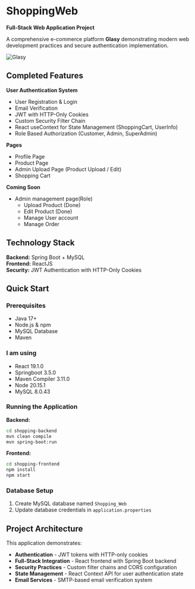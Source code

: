 # ShoppingWeb

**Full-Stack Web Application Project**

A comprehensive e-commerce platform **Glasy** demonstrating modern web development practices and secure authentication implementation.

![Glasy](https://github.com/user-attachments/assets/ac85b900-ec77-485a-8a2a-720c6b83de40)

## Completed Features

 **User Authentication System**
- User Registration & Login
- Email Verification
- JWT with HTTP-Only Cookies
- Custom Security Filter Chain
- React useContext for State Management (ShoppingCart, UserInfo)
- Role Based Authorization (Customer, Admin, SuperAdmin)


**Pages**
- Profile Page
- Product Page
- Admin Upload Page (Product Upload / Edit)
- Shopping Cart

**Coming Soon**
 - Admin management page(Role)
    - Upload Product (Done)
    - Edit Product (Done)
    - Manage User account
    - Manage Order

## Technology Stack

**Backend:** Spring Boot + MySQL  
**Frontend:** ReactJS  
**Security:** JWT Authentication with HTTP-Only Cookies

## Quick Start

### Prerequisites
- Java 17+
- Node.js & npm
- MySQL Database
- Maven

### I am using
- React 19.1.0
- Springboot 3.5.0
- Maven Compiler 3.11.0
- Node 20.15.1
- MySQL 8.0.43

### Running the Application

**Backend:**
```bash
cd shopping-backend
mvn clean compile
mvn spring-boot:run
```

**Frontend:**
```bash
cd shopping-frontend
npm install
npm start
```

### Database Setup
1. Create MySQL database named `Shopping_Web`
2. Update database credentials in `application.properties`

## Project Architecture

This application demonstrates:
- **Authentication** - JWT tokens with HTTP-only cookies
- **Full-Stack Integration** - React frontend with Spring Boot backend
- **Security Practices** - Custom filter chains and CORS configuration
- **State Management** - React Context API for user authentication state
- **Email Services** - SMTP-based email verification system
